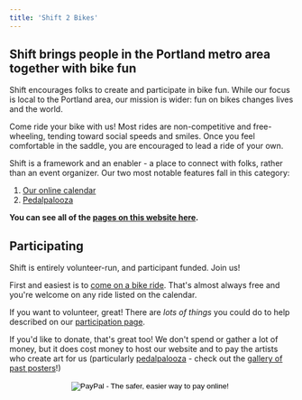 ```yaml
---
title: 'Shift 2 Bikes'
---
```

## Shift brings people in the Portland metro area together with bike fun

Shift encourages folks to create and participate in bike fun.  While our focus is local to the Portland area, our mission is wider:  fun on bikes changes lives and the world.

Come ride your bike with us! Most rides are non-competitive and free-wheeling, tending toward social speeds and smiles. Once you feel comfortable in the saddle, you are encouraged to lead a ride of your own.

Shift is a framework and an enabler - a place to connect with folks, rather than an event organizer.  Our two most notable features fall in this category:

1. [Our online calendar](http://shift2bikes.org/fun)
2. [Pedalpalooza](/pages/pedalpalooza)

**You can see all of the [pages on this website here](/pages).**

## Participating

Shift is entirely volunteer-run, and participant funded.  Join us!

First and easiest is to [come on a bike ride](http://shift2bikes.org/fun).  That's almost always free and you're welcome on any ride listed on the calendar.

If you want to volunteer, great!  There are *lots of things* you could do to help described on our [participation page](/pages/participation).

If you'd like to donate, that's great too! We don't spend or gather a lot of money, but it does cost money to host our website and to pay the artists who create art for us (particularly [pedalpalooza](/pages/pedalpalooza) - check out the [gallery of past posters](/pages/pedalpalooza-posters-past)!)

 <center><form action="https://www.paypal.com/cgi-bin/webscr" method="post" target="_top">
                <input type="hidden" name="cmd" value="_s-xclick">
                <input type="hidden" name="hosted_button_id" value="YJYFXDPLSCW8U">
                <input type="image" src="https://www.paypal.com/en_US/i/btn/btn_donateCC_LG.gif" border="0" name="submit" alt="PayPal - The safer, easier way to pay online!">
                <img alt="" border="0" src="https://www.paypalobjects.com/en_US/i/scr/pixel.gif" width="1" height="1">
            </form></center>
